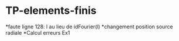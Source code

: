 # TP-elements-finis

*faute ligne 128: l au lieu de idFourier(l)
*changement position source radiale
*Calcul erreurs Ex1
